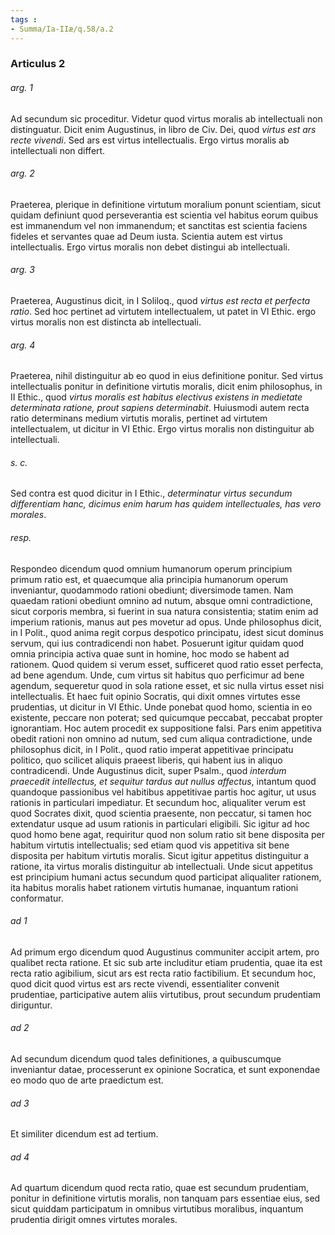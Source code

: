 ```yaml
---
tags : 
- Summa/Ia-IIæ/q.58/a.2
---
```


### Articulus 2

###### arg. 1
Ad secundum sic proceditur. Videtur quod virtus moralis ab intellectuali non distinguatur. Dicit enim Augustinus, in libro de Civ. Dei, quod *virtus est ars recte vivendi*. Sed ars est virtus intellectualis. Ergo virtus moralis ab intellectuali non differt.

###### arg. 2
Praeterea, plerique in definitione virtutum moralium ponunt scientiam, sicut quidam definiunt quod perseverantia est scientia vel habitus eorum quibus est immanendum vel non immanendum; et sanctitas est scientia faciens fideles et servantes quae ad Deum iusta. Scientia autem est virtus intellectualis. Ergo virtus moralis non debet distingui ab intellectuali.

###### arg. 3
Praeterea, Augustinus dicit, in I Soliloq., quod *virtus est recta et perfecta ratio*. Sed hoc pertinet ad virtutem intellectualem, ut patet in VI Ethic. ergo virtus moralis non est distincta ab intellectuali.

###### arg. 4
Praeterea, nihil distinguitur ab eo quod in eius definitione ponitur. Sed virtus intellectualis ponitur in definitione virtutis moralis, dicit enim philosophus, in II Ethic., quod *virtus moralis est habitus electivus existens in medietate determinata ratione, prout sapiens determinabit*. Huiusmodi autem recta ratio determinans medium virtutis moralis, pertinet ad virtutem intellectualem, ut dicitur in VI Ethic. Ergo virtus moralis non distinguitur ab intellectuali.

###### s. c.
Sed contra est quod dicitur in I Ethic., *determinatur virtus secundum differentiam hanc, dicimus enim harum has quidem intellectuales, has vero morales*.

###### resp.
Respondeo dicendum quod omnium humanorum operum principium primum ratio est, et quaecumque alia principia humanorum operum inveniantur, quodammodo rationi obediunt; diversimode tamen. Nam quaedam rationi obediunt omnino ad nutum, absque omni contradictione, sicut corporis membra, si fuerint in sua natura consistentia; statim enim ad imperium rationis, manus aut pes movetur ad opus. Unde philosophus dicit, in I Polit., quod anima regit corpus despotico principatu, idest sicut dominus servum, qui ius contradicendi non habet. Posuerunt igitur quidam quod omnia principia activa quae sunt in homine, hoc modo se habent ad rationem. Quod quidem si verum esset, sufficeret quod ratio esset perfecta, ad bene agendum. Unde, cum virtus sit habitus quo perficimur ad bene agendum, sequeretur quod in sola ratione esset, et sic nulla virtus esset nisi intellectualis. Et haec fuit opinio Socratis, qui dixit omnes virtutes esse prudentias, ut dicitur in VI Ethic. Unde ponebat quod homo, scientia in eo existente, peccare non poterat; sed quicumque peccabat, peccabat propter ignorantiam. Hoc autem procedit ex suppositione falsi. Pars enim appetitiva obedit rationi non omnino ad nutum, sed cum aliqua contradictione, unde philosophus dicit, in I Polit., quod ratio imperat appetitivae principatu politico, quo scilicet aliquis praeest liberis, qui habent ius in aliquo contradicendi. Unde Augustinus dicit, super Psalm., quod *interdum praecedit intellectus, et sequitur tardus aut nullus affectus*, intantum quod quandoque passionibus vel habitibus appetitivae partis hoc agitur, ut usus rationis in particulari impediatur. Et secundum hoc, aliqualiter verum est quod Socrates dixit, quod scientia praesente, non peccatur, si tamen hoc extendatur usque ad usum rationis in particulari eligibili. Sic igitur ad hoc quod homo bene agat, requiritur quod non solum ratio sit bene disposita per habitum virtutis intellectualis; sed etiam quod vis appetitiva sit bene disposita per habitum virtutis moralis. Sicut igitur appetitus distinguitur a ratione, ita virtus moralis distinguitur ab intellectuali. Unde sicut appetitus est principium humani actus secundum quod participat aliqualiter rationem, ita habitus moralis habet rationem virtutis humanae, inquantum rationi conformatur.

###### ad 1
Ad primum ergo dicendum quod Augustinus communiter accipit artem, pro qualibet recta ratione. Et sic sub arte includitur etiam prudentia, quae ita est recta ratio agibilium, sicut ars est recta ratio factibilium. Et secundum hoc, quod dicit quod virtus est ars recte vivendi, essentialiter convenit prudentiae, participative autem aliis virtutibus, prout secundum prudentiam diriguntur.

###### ad 2
Ad secundum dicendum quod tales definitiones, a quibuscumque inveniantur datae, processerunt ex opinione Socratica, et sunt exponendae eo modo quo de arte praedictum est.

###### ad 3
Et similiter dicendum est ad tertium.

###### ad 4
Ad quartum dicendum quod recta ratio, quae est secundum prudentiam, ponitur in definitione virtutis moralis, non tanquam pars essentiae eius, sed sicut quiddam participatum in omnibus virtutibus moralibus, inquantum prudentia dirigit omnes virtutes morales.

